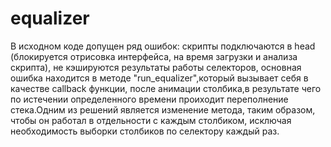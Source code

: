 equalizer
=========
В исходном коде допущен ряд ошибок: скрипты подключаются в head (блокируется 
отрисовка интерфейса, на время загрузки и анализа скрипта), не кэшируются 
результаты работы селекторов, основная ошибка находится в методе 
"run_equalizer",который вызывает себя в качестве callback функции, после 
анимации столбика,в результате чего по истечении определенного времени 
проиходит переполнение стека.Одним из решений является изменение метода,
таким образом,  чтобы он работал в отдельности с каждым столбиком, 
исключая необходимость выборки столбиков по селектору каждый раз.
